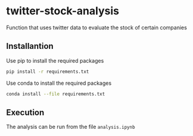 # twitter-stock-analysis

Function that uses twitter data to evaluate the stock of certain companies

## Installantion
Use pip to install the required packages

```bash
pip install -r requirements.txt
```

Use conda to install the required packages

```bash
conda install --file requirements.txt
```

## Execution
The analysis can be run from the file `analysis.ipynb`

```bash